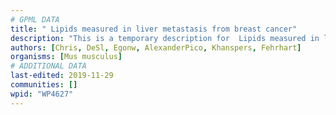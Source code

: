 ```yaml
---
# GPML DATA
title: " Lipids measured in liver metastasis from breast cancer"
description: "This is a temporary description for  Lipids measured in liver metastasis from breast cancer"
authors: [Chris, DeSl, Egonw, AlexanderPico, Khanspers, Fehrhart]
organisms: [Mus musculus]
# ADDITIONAL DATA
last-edited: 2019-11-29
communities: []
wpid: "WP4627"
---
```

